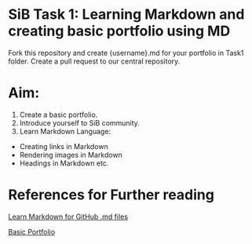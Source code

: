 # SiB Task 1: Learning Markdown and creating basic portfolio using MD

Fork this repository and create {username}.md for your portfolio in Task1 folder.
Create a pull request to our central repository.

# Aim:

1. Create a basic portfolio.
2. Introduce yourself to SiB community.
3. Learn Markdown Language:
  * Creating links in Markdown
  * Rendering images in Markdown
  * Headings in Markdown etc.

# References for Further reading

[Learn Markdown for GitHub .md files](https://github.com/stormsinbrewing/Markdown-for-Documentation)

[Basic Portfolio](NishkarshRaj/)


